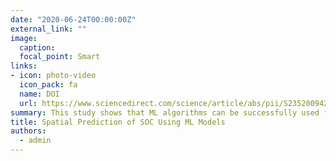 ```yaml
---
date: "2020-06-24T00:00:00Z"
external_link: ""
image:
  caption: 
  focal_point: Smart
links:
- icon: photo-video
  icon_pack: fa
  name: DOI
  url: https://www.sciencedirect.com/science/article/abs/pii/S2352009420300092
summary: This study shows that ML algorithms can be successfully used for mapping SOC and their uncertainty at a large scale in western Iran where there is a wide range in climate, land use and terrain attributes. The procedural structure permits enhancement of the DSM process without loss of performance, selecting only the most important variables and the best model. 
title: Spatial Prediction of SOC Using ML Models
authors: 
  - admin
---
```

